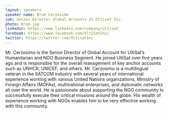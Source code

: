 ```yaml
---
layout: speakers
speaker-name: Brum Cerzosimo
job: Senior Director Global Accounts at Ultisat Inc.
photo: brum.jpg
linkedin: https://www.linkedin.com/company/ultisat
facebook: https://www.facebook.com/UltiSatInc/
twitter: https://twitter.com/UltisatInc
---
```

Mr. Cerzosimo is the Senior Director of Global Account for UltiSat’s Humanitarian and NGO Business Segment. He joined UltiSat over five years ago and is responsible for the overall management of key anchor accounts such as UNHCR, UNICEF, and others. Mr. Cerzosimo is a multilingual veteran in the SATCOM industry with several years of international experience working with various United Nations organizations, Ministry of Foreign Affairs (MOFAs), multinational enterprises, and diplomatic networks all over the world.  He is passionate about supporting the NGO community to successfully execute their critical missions around the globe. His wealth of experience working with NGOs enables him to be very effective working with this community.
